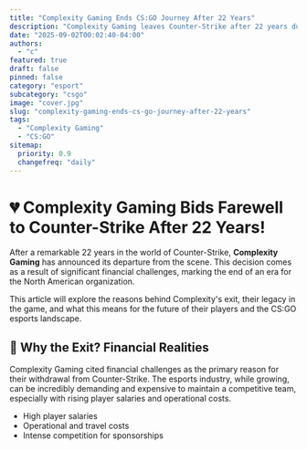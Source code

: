 ```yaml
---
title: "Complexity Gaming Ends CS:GO Journey After 22 Years"
description: "Complexity Gaming leaves Counter-Strike after 22 years due to financial challenges."
date: "2025-09-02T00:02:40-04:00"
authors:
  - "c"
featured: true
draft: false
pinned: false
category: "esport"
subcategory: "csgo"
image: "cover.jpg"
slug: "complexity-gaming-ends-cs-go-journey-after-22-years"
tags:
  - "Complexity Gaming"
  - "CS:GO"
sitemap:
  priority: 0.9
  changefreq: "daily"
---
```


# 💔 Complexity Gaming Bids Farewell to Counter-Strike After 22 Years!

After a remarkable 22 years in the world of Counter-Strike, **Complexity Gaming** has announced its departure from the scene. This decision comes as a result of significant financial challenges, marking the end of an era for the North American organization.

This article will explore the reasons behind Complexity's exit, their legacy in the game, and what this means for the future of their players and the CS:GO esports landscape.

## 🤔 Why the Exit? Financial Realities

Complexity Gaming cited financial challenges as the primary reason for their withdrawal from Counter-Strike. The esports industry, while growing, can be incredibly demanding and expensive to maintain a competitive team, especially with rising player salaries and operational costs.

*   High player salaries
*   Operational and travel costs
*   Intense competition for sponsorships
